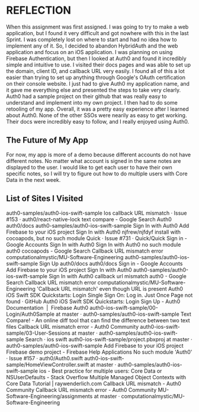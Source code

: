 # REFLECTION
When this assignment was first assigned. I was going to try to make a web application, but I found it very difficult and got nowhere with this in the last Sprint. I was completely lost on where to start and had no idea how to implement any of it. So, I decided to abandon HybridAuth and the web application and focus on an iOS application. I was planning on using Firebase Authentication, but then I looked at Auth0 and found it incredibly simple and intuitive to use. I visited their docs pages and was able to set up the domain, client ID, and callback URL very easily. I found all of this a lot easier than trying to set up anything through Google's OAuth certification on their console website. I just had to give Auth0 my application name, and it gave me everything else and presented the steps to take very clearly. Auth0 had a sample project on their github that was really easy to understand and implement into my own project. I then had to do some retooling of my app. Overall, it was a pretty easy experience after I learned about Auth0. None of the other SSOs were nearily as easy to get working. Their docs were incredibly easy to follow, and I really enjoyed using Auth0. 

## The Future of My App
For now, my app is more of a demo because different accounts do not have different notes. No matter what account is signed in the same notes are displayed to the user. I would like to get each user to have their own specific notes, so I will try to figure out how to do multiple users with Core Data in the next week. 

## List of Sites I Visited
auth0-samples/auth0-ios-swift-sample
Ios callback URL mismatch · Issue #153 · auth0/react-native-lock
text compare - Google Search
Auth0
auth0/docs
auth0-samples/auth0-ios-swift-sample
Sign In with Auth0
Add Firebase to your iOS project
Sign In with Auth0
njfrew/njfdyf
install with cocoapods, but no such module Quick · Issue #731 · Quick/Quick
Sign in - Google Accounts
Sign In with Auth0
Sign In with Auth0
no such module auth0 cocoapods - Google Search
Callback URL mismatch error
computationalmystic/MU-Software-Engineering
auth0-samples/auth0-ios-swift-sample
Sign Up
auth0/docs
auth0/docs
Sign in - Google Accounts
Add Firebase to your iOS project
Sign In with Auth0
auth0-samples/auth0-ios-swift-sample
Sign In with Auth0
callback url mismatch auth0 - Google Search
Callback URL mismatch error
computationalmystic/MU-Software-Engineering
'Callback URL mismatch' even though URL is present
Auth0 iOS Swift SDK Quickstarts: Login
Single Sign On: Log in. Just Once
Page not found · GitHub
Auth0 iOS Swift SDK Quickstarts: Login
Sign Up - Auth0
Documentation  |  Firebase
Auth0
auth0-ios-swift-sample/00-Login/Auth0Sample at master · auth0-samples/auth0-ios-swift-sample
Text Compare! - An online diff tool that can find the difference between two text files
Callback URL mismatch error - Auth0 Community
auth0-ios-swift-sample/03-User-Sessions at master · auth0-samples/auth0-ios-swift-sample
Search · ios swift
auth0-ios-swift-sample/project.pbxproj at master · auth0-samples/auth0-ios-swift-sample
Add Firebase to your iOS project
Firebase demo project - Firebase Help
Applications
No such module 'Auth0' · Issue #157 · auth0/Auth0.swift
auth0-ios-swift-sample/HomeViewController.swift at master · auth0-samples/auth0-ios-swift-sample
ios - Best practice for multiple users: Core Data or NSUserDefaults - Stack Overflow
Multiple Managed Object Contexts with Core Data Tutorial | raywenderlich.com
Callback URL mismatch - Auth0 Community
Callback URL mismatch error - Auth0 Community
MU-Software-Engineering/assignments at master · computationalmystic/MU-Software-Engineering
